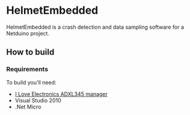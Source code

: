 HelmetEmbedded
==============
HelmetEmbedded is a crash detection and data sampling software for a Netduino project.

How to build
-------------

### Requirements
To build you'll need:

* [I Love Electronics ADXL345 manager](https://www.loveelectronics.co.uk/Tutorials/10/accelerometers-and-how-to-use-them)
* Visual Studio 2010
* .Net Micro

